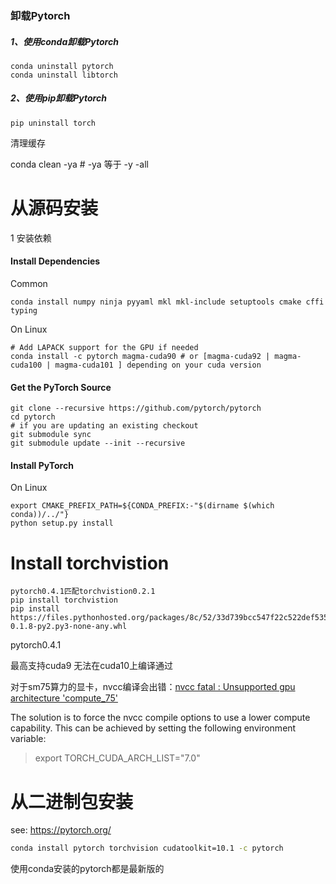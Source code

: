 ### 卸载Pytorch

##### 1、使用conda卸载Pytorch

```
conda uninstall pytorch
conda uninstall libtorch
```

##### 2、使用pip卸载Pytorch

```
pip uninstall torch
```

清理缓存

conda clean -ya	# -ya  等于 -y -all



# 从源码安装

1 安装依赖

#### Install Dependencies

Common

```
conda install numpy ninja pyyaml mkl mkl-include setuptools cmake cffi typing
```

On Linux

```
# Add LAPACK support for the GPU if needed
conda install -c pytorch magma-cuda90 # or [magma-cuda92 | magma-cuda100 | magma-cuda101 ] depending on your cuda version
```

#### Get the PyTorch Source

```
git clone --recursive https://github.com/pytorch/pytorch
cd pytorch
# if you are updating an existing checkout
git submodule sync
git submodule update --init --recursive
```

#### Install PyTorch

On Linux

```
export CMAKE_PREFIX_PATH=${CONDA_PREFIX:-"$(dirname $(which conda))/../"}
python setup.py install
```

# Install torchvistion

```
pytorch0.4.1匹配torchvistion0.2.1
pip install torchvistion
pip install https://files.pythonhosted.org/packages/8c/52/33d739bcc547f22c522def535a8da7e6e5a0f6b98594717f519b5cb1a4e1/torchvision-0.1.8-py2.py3-none-any.whl
```



pytorch0.4.1

最高支持cuda9 无法在cuda10上编译通过

对于sm75算力的显卡，nvcc编译会出错：[nvcc fatal : Unsupported gpu architecture 'compute_75'](https://github.com/torch/torch7/issues/1190#)

The solution is to force the nvcc compile options to use a lower compute capability. This can be achieved by setting the following environment variable:

> export TORCH_CUDA_ARCH_LIST="7.0"



# 从二进制包安装

see: https://pytorch.org/

```bash
conda install pytorch torchvision cudatoolkit=10.1 -c pytorch
```

使用conda安装的pytorch都是最新版的

